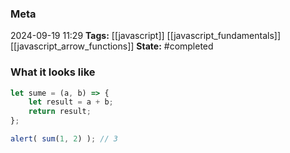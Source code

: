 ### Meta
2024-09-19 11:29
**Tags:** [[javascript]] [[javascript_fundamentals]] [[javascript_arrow_functions]]
**State:** #completed  

### What it looks like
```JavaScript title:app.js
let sume = (a, b) => {
	let result = a + b;
	return result;
};

alert( sum(1, 2) ); // 3
```
